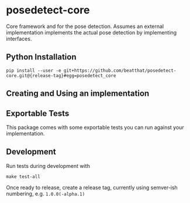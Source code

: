 posedetect-core
===================

Core framework and for the pose detection. Assumes an external implementation implements the actual pose detection by implementing interfaces.

Python Installation
-------------------

```
pip install --user -e git+https://github.com/beatthat/posedetect-core.git@{release-tag}#egg=posedetect_core
```

Creating and Using an implementation
------------------------------------



Exportable Tests
----------------

This package comes with some exportable tests you can run against your implementation.



Development
-----------

Run tests during development with

```
make test-all
```

Once ready to release, create a release tag, currently using semver-ish numbering, e.g. `1.0.0(-alpha.1)`